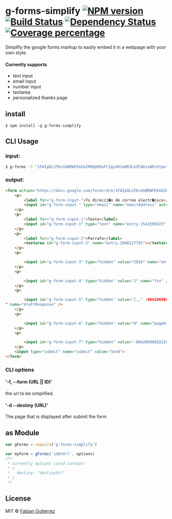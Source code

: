 # g-forms-simplify [![NPM version][npm-image]][npm-url] [![Build Status][travis-image]][travis-url] [![Dependency Status][daviddm-image]][daviddm-url] [![Coverage percentage][coveralls-image]][coveralls-url]
> 

Simplify the google forms markup to easily embed it in a webpage with your own style.

#### Currently supports
* text input
* email input
* number input
* textarea
* personalized thanks page

## install

`$ npm install -g g-forms-simplify`

## CLI Usage

### input:
```bash
$ g-forms -f "1FAIpQLSfKcGSBRWFEkhkZRMqDH9aFCIgsGR1a0R3LkZFA6ssNPx5tpw"
```
### output:
```html
<form action="https://docs.google.com/forms/d/e/1FAIpQLSfKcGSBRWFEkhkZRMqDH9aFCIgsGR1a0R3LkZFA6ssNPx5tpw/formResponse" method="POST">
    <p>
        <label for="g-form-input-">Tu direcci�n de correo electr�nico</label>
        <input id="g-form-input-" type="email" name="emailAddress" autocomplete="email" required />
    </p>
    <p>
        <label for="g-form-input-1">Texto</label>
        <input id="g-form-input-1" type="text" name="entry.1542505023" autocomplete="off" />
    </p>
    <p>
        <label for="g-form-input-2">Parrafo</label>
        <textarea id="g-form-input-2" name="entry.2048127791"></textarea>
    </p>
    <p>

        <input id="g-form-input-3" type="hidden" value="2016" name="entry.1654277772_year" />
    </p>
    <p>

        <input id="g-form-input-4" type="hidden" value="1" name="fvv" />
    </p>
    <p>

        <input id="g-form-input-5" type="hidden" value="[,," -8042869601822691385 "]
" name="draftResponse" />
    </p>
    <p>

        <input id="g-form-input-6" type="hidden" value="0" name="pageHistory" />
    </p>
    <p>

        <input id="g-form-input-7" type="hidden" value="-8042869601822691385" name="fbzx" />
    </p>
    <input type="submit" name="submit" value="Send">
</form>

```
### CLI options

#### '-f, --form (URL || ID)'
the url to be simplified.

#### '-d --destiny (URL)'
The page that is displayed after submit the form

## as Module
```javascript
var gForms = require('g-forms-simplify')

var myForm = gForms('idOrUrl', options) 
/**
 * currently options could contain:
 * {
 *   destiny: "destinyUrl"
 * }
 */
```
## License

MIT © [Fabian Gutierrez](http://fabiangutierrez.co)



[npm-image]: https://badge.fury.io/js/g-forms-simplify.svg
[npm-url]: https://npmjs.org/package/g-forms-simplify
[travis-image]: https://travis-ci.org/fega/g-forms-simplify.svg?branch=master
[travis-url]: https://travis-ci.org/fega/g-forms-simplify
[daviddm-image]: https://david-dm.org/fega/g-forms-simplify.svg?theme=shields.io
[daviddm-url]: https://david-dm.org/fega/g-forms-simplify
[coveralls-image]: https://coveralls.io/repos/fega/g-forms-simplify/badge.svg
[coveralls-url]: https://coveralls.io/r/fega/g-forms-simplify
